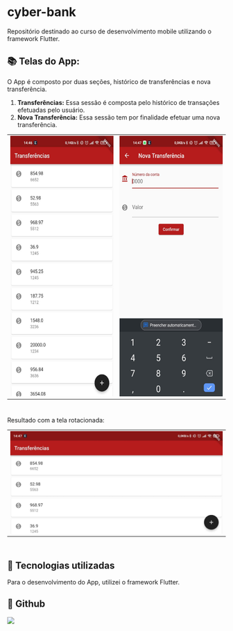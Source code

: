 # cyber-bank

<div>

Repositório destinado ao curso de desenvolvimento mobile utilizando o framework Flutter.

## 📚 Telas do App:
  O App é composto por duas seções, histórico de transferências e nova transferência.

  1. <strong>Transferências:</strong> Essa sessão é composta pelo histórico de transações efetuadas pelo usuário.
  2. <strong>Nova Transferência:</strong> Essa sessão tem por finalidade efetuar uma nova transferência.
  <table>
  <tr>
    <td>
      <img src="https://github.com/AndreWar10/cyber-bank/blob/master/img/transferencias-retrato.jpeg" alt="Transferencias - version mobile" height="600px">
    </td>
    <td>
      <img src="https://github.com/AndreWar10/cyber-bank/blob/master/img/transacao-retrato.jpeg" alt="Nova Transferência - version mobile" height="600px">
    </td>
  </table>
  
  #
  
  Resultado com a tela rotacionada:
  <table>
  <tr>
    <td>
      <img src="https://github.com/AndreWar10/cyber-bank/blob/master/img/transferencias-rotacionada.jpeg" alt="Transferencias - version mobile" width="800px">
    </td>
  </table>
  
  
  

 
 <table> 
    
  </tr>
</table>

#

## 💼 Tecnologias utilizadas
  Para o desenvolvimento do App, utilizei o framework Flutter.


## 🦄 Github
<a href="https://github.com/AndreWar10/" alt="Github">
<img src="https://img.shields.io/badge/-Github-1C1C1C?style=for-the-badge&logo=Github&logoColor=00FFFF&link=https://github.com/AndreWar10/"/>
</a>
